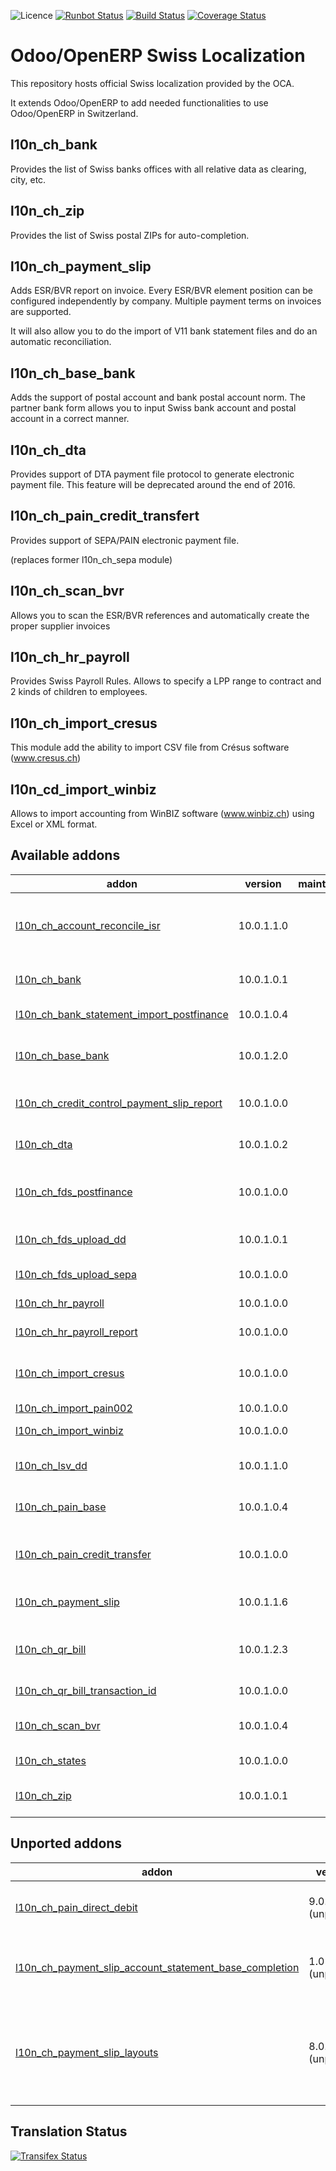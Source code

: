 ![Licence](https://img.shields.io/badge/licence-AGPL--3-blue.svg)
[![Runbot Status](https://runbot.odoo-community.org/runbot/badge/flat/125/10.0.svg)](https://runbot.odoo-community.org/runbot/repo/github-com-oca-l10n-switzerland-125)
[![Build Status](https://travis-ci.org/OCA/l10n-switzerland.svg?branch=10.0)](https://travis-ci.org/OCA/l10n-switzerland)
[![Coverage Status](https://coveralls.io/repos/OCA/l10n-switzerland/badge.svg?branch=10.0)](https://coveralls.io/r/OCA/l10n-switzerland?branch=10.0)


Odoo/OpenERP Swiss Localization
===============================

This repository hosts official Swiss localization provided by the OCA.

It extends Odoo/OpenERP to add needed functionalities to use Odoo/OpenERP in Switzerland.


l10n_ch_bank
------------

Provides the list of Swiss banks offices with all relative data as clearing, city, etc.


l10n_ch_zip
-----------

Provides the list of Swiss postal ZIPs for auto-completion.


l10n_ch_payment_slip
--------------------

Adds ESR/BVR report on invoice. Every ESR/BVR element position can be configured independently by company.
Multiple payment terms on invoices are supported.

It will also allow you to do the import of V11 bank statement files and do an automatic reconciliation.


l10n_ch_base_bank
-----------------

Adds the support of postal account and bank postal account norm.
The partner bank form allows you to input Swiss bank account and postal account in a correct manner.


l10n_ch_dta
-----------

Provides support of DTA payment file protocol to generate electronic payment file.
This feature will be deprecated around the end of 2016.


l10n_ch_pain_credit_transfert
-----------------------------

Provides support of SEPA/PAIN electronic payment file.


(replaces former l10n_ch_sepa module)


l10n_ch_scan_bvr
----------------

Allows you to scan the ESR/BVR references and automatically create the proper supplier invoices

l10n_ch_hr_payroll
------------------

Provides Swiss Payroll Rules.
Allows to specify a LPP range to contract and 2 kinds of children to employees.

l10n_ch_import_cresus
---------------------

This module add the ability to import CSV file from Crésus software (www.cresus.ch)

l10n_cd_import_winbiz
---------------------

Allows to import accounting from WinBIZ software (www.winbiz.ch) using Excel or XML format.

[//]: # (addons)

Available addons
----------------
addon | version | maintainers | summary
--- | --- | --- | ---
[l10n_ch_account_reconcile_isr](l10n_ch_account_reconcile_isr/) | 10.0.1.1.0 |  | Adds a second automatic reconciliation button, which is based on the isr
[l10n_ch_bank](l10n_ch_bank/) | 10.0.1.0.1 |  | Banks names, addresses and BIC codes
[l10n_ch_bank_statement_import_postfinance](l10n_ch_bank_statement_import_postfinance/) | 10.0.1.0.4 |  | Swiss bank statements import
[l10n_ch_base_bank](l10n_ch_base_bank/) | 10.0.1.2.0 |  | Types and number validation for swiss electronic pmnt. DTA, ESR
[l10n_ch_credit_control_payment_slip_report](l10n_ch_credit_control_payment_slip_report/) | 10.0.1.0.0 |  | Print ISR slip related to credit control
[l10n_ch_dta](l10n_ch_dta/) | 10.0.1.0.2 |  | Electronic payment file for Swiss bank (DTA)
[l10n_ch_fds_postfinance](l10n_ch_fds_postfinance/) | 10.0.1.0.0 |  | Download files and import bank statements from FDS
[l10n_ch_fds_upload_dd](l10n_ch_fds_upload_dd/) | 10.0.1.0.1 |  | Upload Direct Debit files to FDS PostFinance
[l10n_ch_fds_upload_sepa](l10n_ch_fds_upload_sepa/) | 10.0.1.0.0 |  | Upload SEPA files to FDS PostFinance
[l10n_ch_hr_payroll](l10n_ch_hr_payroll/) | 10.0.1.0.0 |  | Switzerland Payroll Rules
[l10n_ch_hr_payroll_report](l10n_ch_hr_payroll_report/) | 10.0.1.0.0 |  | Switzerland Payroll Reports
[l10n_ch_import_cresus](l10n_ch_import_cresus/) | 10.0.1.0.0 |  | Allows to import Crésus .txt files containing journal entries into Odoo.
[l10n_ch_import_pain002](l10n_ch_import_pain002/) | 10.0.1.0.0 |  | Import pain002
[l10n_ch_import_winbiz](l10n_ch_import_winbiz/) | 10.0.1.0.0 |  | Accounting Import WinBIZ
[l10n_ch_lsv_dd](l10n_ch_lsv_dd/) | 10.0.1.1.0 |  | Create LSV and Direct Debit (postfinance) files
[l10n_ch_pain_base](l10n_ch_pain_base/) | 10.0.1.0.4 |  | ISO 20022 base module for Switzerland
[l10n_ch_pain_credit_transfer](l10n_ch_pain_credit_transfer/) | 10.0.1.0.0 |  | Generate ISO 20022 credit transfert (SEPA and not SEPA)
[l10n_ch_payment_slip](l10n_ch_payment_slip/) | 10.0.1.1.6 |  | Print ESR/BVR payment slip with your invoices
[l10n_ch_qr_bill](l10n_ch_qr_bill/) | 10.0.1.2.3 |  | Print QR-bill for your invoices [Backport from Odoo l10n_ch]
[l10n_ch_qr_bill_transaction_id](l10n_ch_qr_bill_transaction_id/) | 10.0.1.0.0 |  | Glue module with base_transaction_id
[l10n_ch_scan_bvr](l10n_ch_scan_bvr/) | 10.0.1.0.4 |  | Switzerland - Scan ESR/BVR to create invoices
[l10n_ch_states](l10n_ch_states/) | 10.0.1.0.0 |  | Switzerland Country States
[l10n_ch_zip](l10n_ch_zip/) | 10.0.1.0.1 |  | Provides all Swiss postal codes for auto-completion


Unported addons
---------------
addon | version | maintainers | summary
--- | --- | --- | ---
[l10n_ch_pain_direct_debit](l10n_ch_pain_direct_debit/) | 9.0.1.0.0 (unported) |  | Generate ISO 20022 direct debits
[l10n_ch_payment_slip_account_statement_base_completion](l10n_ch_payment_slip_account_statement_base_completion/) | 1.0 (unported) |  | Switzerland - BVR/ESR Bank statement Completion
[l10n_ch_payment_slip_layouts](l10n_ch_payment_slip_layouts/) | 8.0.0.1.0 (unported) |  | Add new BVR/ESR payment slip layouts like invoice with slip on same document

[//]: # (end addons)

Translation Status
------------------
[![Transifex Status](https://www.transifex.com/projects/p/OCA-l10n-switzerland-10-0/chart/image_png)](https://www.transifex.com/projects/p/OCA-l10n-switzerland-10-0)
